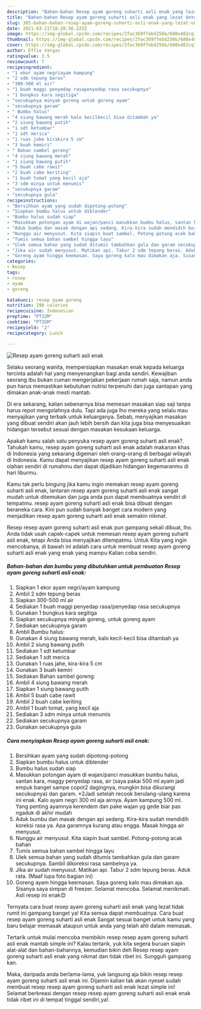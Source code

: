 ```yaml
---
description: "Bahan-bahan Resep ayam goreng suharti asli enak yang lezat Untuk Jualan"
title: "Bahan-bahan Resep ayam goreng suharti asli enak yang lezat Untuk Jualan"
slug: 305-bahan-bahan-resep-ayam-goreng-suharti-asli-enak-yang-lezat-untuk-jualan
date: 2021-03-21T18:28:56.225Z
image: https://img-global.cpcdn.com/recipes/2fac369ffebd256b/680x482cq70/resep-ayam-goreng-suharti-asli-enak-foto-resep-utama.jpg
thumbnail: https://img-global.cpcdn.com/recipes/2fac369ffebd256b/680x482cq70/resep-ayam-goreng-suharti-asli-enak-foto-resep-utama.jpg
cover: https://img-global.cpcdn.com/recipes/2fac369ffebd256b/680x482cq70/resep-ayam-goreng-suharti-asli-enak-foto-resep-utama.jpg
author: Effie Vargas
ratingvalue: 3.5
reviewcount: 7
recipeingredient:
- "1 ekor ayam negriayam kampung"
- "2 sdm tepung beras"
- "300-500 ml air"
- "1 buah maggi penyedap rasapenyedap rasa secukupnya"
- "1 bungkus kara segitiga"
- "secukupnya minyak goreng untuk goreng ayam"
- "secukupnya garam"
- " Bumbu halus"
- "4 siung bawang merah kalo kecilkecil bisa ditambah ya"
- "2 siung bawang putih"
- "1 sdt ketumbar"
- "1 sdt merica"
- "1 ruas jahe kirakira 5 cm"
- "3 buah kemiri"
- " Bahan sambel goreng"
- "4 siung bawang merah"
- "1 siung bawang putih"
- "5 buah cabe rawit"
- "2 buah cabe keriting"
- "1 buah tomat yang kecil aja"
- "3 sdm minya untuk menumis"
- "secukupnya garam"
- "secukupnya gula"
recipeinstructions:
- "Bersihkan ayam yang sudah dipotong-potong"
- "Siapkan bumbu halus untuk diblender"
- "Bumbu halus sudah siap"
- "Masukkan potongan ayam di wajan/panci masukkan bumbu halus, santan kara, maggy penyedap rasa, air (saya pakai 500 ml ayam jadi empuk banget sampe copot2 dagingnya, mungkin bisa dikurangi secukupnya) dan garam. *2Jadi setelah recook berulang-ulang karena ini enak. Kalo ayam negri 300 ml aja airnya. Ayam kampung 500 ml. Yang penting ayamnya kerendem dan pake wajan yg gede biar pas ngaduk di akhir mudah"
- "Aduk bumbu dan masak dengan api sedang. Kira-kira sudah mendidih koreksi rasa ya. Apa garamnya kurang atau engga. Masak hingga air menyusut."
- "Nunggu air menyusut. Kita siapin buat sambel. Potong-potong acak bahan"
- "Tumis semua bahan sambel hingga layu"
- "Ulek semua bahan yang sudah ditumis tambahkan gula dan garam secukupnya. Sambil dikoreksi rasa sambelnya ya."
- "Jika air sudah menyusut. Matikan api. Tabur 2 sdm tepung beras. Aduk rata. (Maaf lupa foto bagian ini)"
- "Goreng ayam hingga keemasan. Saya goreng kalo mau dimakan aja. Sisanya saya simpan di freezer. Selamat mencoba. Selamat menikmati. Asli resep ini enak😊"
categories:
- Resep
tags:
- resep
- ayam
- goreng

katakunci: resep ayam goreng 
nutrition: 290 calories
recipecuisine: Indonesian
preptime: "PT32M"
cooktime: "PT35M"
recipeyield: "2"
recipecategory: Lunch

---
```



![Resep ayam goreng suharti asli enak](https://img-global.cpcdn.com/recipes/2fac369ffebd256b/680x482cq70/resep-ayam-goreng-suharti-asli-enak-foto-resep-utama.jpg)

Selaku seorang wanita, mempersiapkan masakan enak kepada keluarga tercinta adalah hal yang menyenangkan bagi anda sendiri. Kewajiban seorang ibu bukan cuman mengerjakan pekerjaan rumah saja, namun anda pun harus memastikan kebutuhan nutrisi terpenuhi dan juga santapan yang dimakan anak-anak mesti mantab.

Di era  sekarang, kalian sebenarnya bisa memesan masakan siap saji tanpa harus repot mengolahnya dulu. Tapi ada juga lho mereka yang selalu mau menyajikan yang terbaik untuk keluarganya. Sebab, menyajikan masakan yang dibuat sendiri akan jauh lebih bersih dan kita juga bisa menyesuaikan hidangan tersebut sesuai dengan masakan kesukaan keluarga. 



Apakah kamu salah satu penyuka resep ayam goreng suharti asli enak?. Tahukah kamu, resep ayam goreng suharti asli enak adalah makanan khas di Indonesia yang sekarang digemari oleh orang-orang di berbagai wilayah di Indonesia. Kamu dapat menyajikan resep ayam goreng suharti asli enak olahan sendiri di rumahmu dan dapat dijadikan hidangan kegemaranmu di hari liburmu.

Kamu tak perlu bingung jika kamu ingin memakan resep ayam goreng suharti asli enak, lantaran resep ayam goreng suharti asli enak sangat mudah untuk ditemukan dan juga anda pun dapat membuatnya sendiri di tempatmu. resep ayam goreng suharti asli enak bisa dibuat dengan beraneka cara. Kini pun sudah banyak banget cara modern yang menjadikan resep ayam goreng suharti asli enak semakin nikmat.

Resep resep ayam goreng suharti asli enak pun gampang sekali dibuat, lho. Anda tidak usah capek-capek untuk memesan resep ayam goreng suharti asli enak, tetapi Anda bisa menyajikan ditempatmu. Untuk Kita yang ingin mencobanya, di bawah ini adalah cara untuk membuat resep ayam goreng suharti asli enak yang enak yang mampu Kalian coba sendiri.

<!--inarticleads1-->

##### Bahan-bahan dan bumbu yang dibutuhkan untuk pembuatan Resep ayam goreng suharti asli enak:

1. Siapkan 1 ekor ayam negri/ayam kampung
1. Ambil 2 sdm tepung beras
1. Siapkan 300-500 ml air
1. Sediakan 1 buah maggi penyedap rasa/penyedap rasa secukupnya
1. Gunakan 1 bungkus kara segitiga
1. Siapkan secukupnya minyak goreng, untuk goreng ayam
1. Sediakan secukupnya garam
1. Ambil  Bumbu halus:
1. Gunakan 4 siung bawang merah, kalo kecil-kecil bisa ditambah ya
1. Ambil 2 siung bawang putih
1. Sediakan 1 sdt ketumbar
1. Sediakan 1 sdt merica
1. Gunakan 1 ruas jahe, kira-kira 5 cm
1. Gunakan 3 buah kemiri
1. Sediakan  Bahan sambel goreng:
1. Ambil 4 siung bawang merah
1. Siapkan 1 siung bawang putih
1. Ambil 5 buah cabe rawit
1. Ambil 2 buah cabe keriting
1. Ambil 1 buah tomat, yang kecil aja
1. Sediakan 3 sdm minya untuk menumis
1. Sediakan secukupnya garam
1. Gunakan secukupnya gula




<!--inarticleads2-->

##### Cara menyiapkan Resep ayam goreng suharti asli enak:

1. Bersihkan ayam yang sudah dipotong-potong
1. Siapkan bumbu halus untuk diblender
1. Bumbu halus sudah siap
1. Masukkan potongan ayam di wajan/panci masukkan bumbu halus, santan kara, maggy penyedap rasa, air (saya pakai 500 ml ayam jadi empuk banget sampe copot2 dagingnya, mungkin bisa dikurangi secukupnya) dan garam. *2Jadi setelah recook berulang-ulang karena ini enak. Kalo ayam negri 300 ml aja airnya. Ayam kampung 500 ml. Yang penting ayamnya kerendem dan pake wajan yg gede biar pas ngaduk di akhir mudah
1. Aduk bumbu dan masak dengan api sedang. Kira-kira sudah mendidih koreksi rasa ya. Apa garamnya kurang atau engga. Masak hingga air menyusut.
1. Nunggu air menyusut. Kita siapin buat sambel. Potong-potong acak bahan
1. Tumis semua bahan sambel hingga layu
1. Ulek semua bahan yang sudah ditumis tambahkan gula dan garam secukupnya. Sambil dikoreksi rasa sambelnya ya.
1. Jika air sudah menyusut. Matikan api. Tabur 2 sdm tepung beras. Aduk rata. (Maaf lupa foto bagian ini)
1. Goreng ayam hingga keemasan. Saya goreng kalo mau dimakan aja. Sisanya saya simpan di freezer. Selamat mencoba. Selamat menikmati. Asli resep ini enak😊




Ternyata cara buat resep ayam goreng suharti asli enak yang lezat tidak rumit ini gampang banget ya! Kita semua dapat membuatnya. Cara buat resep ayam goreng suharti asli enak Sangat sesuai banget untuk kamu yang baru belajar memasak ataupun untuk anda yang telah ahli dalam memasak.

Tertarik untuk mulai mencoba membikin resep resep ayam goreng suharti asli enak mantab simple ini? Kalau tertarik, yuk kita segera buruan siapin alat-alat dan bahan-bahannya, kemudian bikin deh Resep resep ayam goreng suharti asli enak yang nikmat dan tidak ribet ini. Sungguh gampang kan. 

Maka, daripada anda berlama-lama, yuk langsung aja bikin resep resep ayam goreng suharti asli enak ini. Dijamin kalian tak akan nyesel sudah membuat resep resep ayam goreng suharti asli enak lezat simple ini! Selamat berkreasi dengan resep resep ayam goreng suharti asli enak enak tidak ribet ini di tempat tinggal sendiri,ya!.


